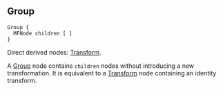 ## Group

```
Group {
  MFNode children [ ]
}
```

Direct derived nodes: [Transform](transform.md).

A [Group](#group) node contains `children` nodes without introducing a new
transformation. It is equivalent to a [Transform](transform.md) node containing
an identity transform.
